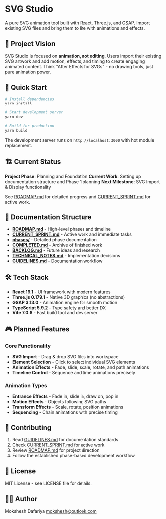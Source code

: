 # SVG Studio

A pure SVG animation tool built with React, Three.js, and GSAP. Import existing SVG files and bring them to life with animations and effects.

## 🎯 Project Vision

SVG Studio is focused on **animation, not editing**. Users import their existing SVG artwork and add motion, effects, and timing to create engaging animated content. Think "After Effects for SVGs" - no drawing tools, just pure animation power.

## 🚀 Quick Start

```bash
# Install dependencies
yarn install

# Start development server
yarn dev

# Build for production
yarn build
```

The development server runs on `http://localhost:3000` with hot module replacement.

## 🏗️ Current Status

**Project Phase**: Planning and Foundation
**Current Work**: Setting up documentation structure and Phase 1 planning
**Next Milestone**: SVG Import & Display functionality

See [ROADMAP.md](ROADMAP.md) for detailed progress and [CURRENT_SPRINT.md](CURRENT_SPRINT.md) for active work.

## 📁 Documentation Structure

- **[ROADMAP.md](ROADMAP.md)** - High-level phases and timeline
- **[CURRENT_SPRINT.md](CURRENT_SPRINT.md)** - Active work and immediate tasks
- **[phases/](phases/)** - Detailed phase documentation
- **[COMPLETED.md](COMPLETED.md)** - Archive of finished work
- **[BACKLOG.md](BACKLOG.md)** - Future ideas and research
- **[TECHNICAL_NOTES.md](TECHNICAL_NOTES.md)** - Implementation decisions
- **[GUIDELINES.md](GUIDELINES.md)** - Documentation workflow

## 🛠️ Tech Stack

- **React 19.1** - UI framework with modern features
- **Three.js 0.179.1** - Native 3D graphics (no abstractions)
- **GSAP 3.13.0** - Animation engine for smooth motion
- **TypeScript 5.9.2** - Type safety and better DX
- **Vite 7.0.6** - Fast build tool and dev server

## 🎮 Planned Features

### Core Functionality
- **SVG Import** - Drag & drop SVG files into workspace
- **Element Selection** - Click to select individual SVG elements
- **Animation Effects** - Fade, slide, scale, rotate, and path animations
- **Timeline Control** - Sequence and time animations precisely

### Animation Types
- **Entrance Effects** - Fade in, slide in, draw on, pop in
- **Motion Effects** - Objects following SVG paths
- **Transform Effects** - Scale, rotate, position animations
- **Sequencing** - Chain animations with precise timing

## 🤝 Contributing

1. Read [GUIDELINES.md](GUIDELINES.md) for documentation standards
2. Check [CURRENT_SPRINT.md](CURRENT_SPRINT.md) for active work
3. Review [ROADMAP.md](ROADMAP.md) for project direction
4. Follow the established phase-based development workflow

## 📄 License

MIT License - see LICENSE file for details.

## 👨‍💻 Author

Mokshesh Dafariya <mokshesh@outlook.com>
